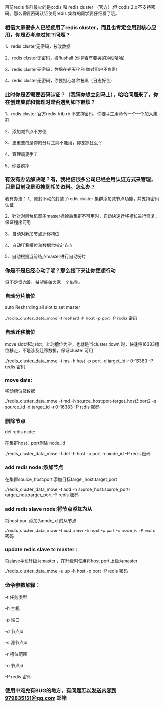 目前redis 集群最火的是codis 和 redis cluster （官方）,但 codis 2.x 不支持密码。那么需要密码认证使用redis 集群的同学要仔细看了哦。
 
### 相信大家很多人已经使用了redis cluster，而且也肯定会用到核心应用，你是否考虑过如下问题？

  1、redis cluster无密码，被改数据<br />  
  2、redis cluster无密码，被flushall (你是否有要哭的冲动哈哈)<br />  
  3、redis cluster无密码，数据在光天化日(你对用户不负责)<br />  
  4、redis cluster无密码，你要担心各种被黑（日志好苦）<br />  
### 此时你是否需要密码认证？（我猜你想立刻马上），哈哈问题来了，你在创建集群和管理时是否遇到如下麻烦？<br />  
  1、redis cluster 官方redis-trib.rb 不支持密码，你要手工用命令一个一个加入集群<br />  
  2、添加减节点不方便<br />  
  3、更重要的是你的分片工具不能用，你要抓狂么？<br />  
  4、管理需要手工<br />  
  5、你要疯掉<br />  
### 有没有办法解决呢？有，我相信很多公司已经会用认证方式来管理，只是目前我是没搜到相关资料。怎么办？<br />  
我有办法：
  1、原封不动的封装了redis cluster 集群添加减节点功能，并支持密码认证<br />  
  2、针对对同台机器多master挂掉后集群不可用时，自动快速迁移槽位进行修复，保证程序可用<br />  
  3、自动对新加节点迁移槽位<br />  
  4、自动迁移槽位和数据给指定节点<br />  
  5、自动根据当前结点master进行自动分片<br />  

### 你是不是已经心动了呢？那么接下来让你更想行动<br />  



但不是很完善，希望能给大家一个借鉴。<br />  


### 自动分片槽位<br />  
  auto Resharding all slot to set master : <br />  
  ./redis_cluster_data_move -t reshard -h host -p port -P redis 密码<br />  

### 自动迁移槽位<br />  
  move slot:移动slot，此时槽位为空，也就是当cluster down 时，快速将16383槽位移走，不是涉及迁移数据，保证cluster 可用<br />  
  ./redis_cluster_data_move -t ms -h host -p port -d target_id-r 0-16383 -P redis 密码<br />  

### move data: <br />  
  移动槽位及数据<br />  

  ./redis_cluster_data_move -t md -h source_host:port-target_host2:port2 -s source_id -d target_id -r 0-16383 -P redis 密码<br />  

### 删除节点<br />  
  del redis node: <br />  
在集群host：port删除 node_id <br />  

  ./redis_cluster_data_move -t del -h host -p port -n node_id  -P redis 密码<br />  

### add redis node:添加节点<br />  

在集群source_host:port 添加目标target_host:target_port<br />  

  ./redis_cluster_data_move -t add -h source_host:source_port-target_host:target_port  -P redis 密码<br />  

### add redis slave node:将节点添加为从<br />  

将host:port 添加为node_id 的从节点<br />  

  ./redis_cluster_data_move -t add_slave -h host -p port -n node_id -P redis 密码<br />  

### update redis slave to master :<br />  

将slave手动升级为master ，在升级时使用将host port 上级为master <br />  

  ./redis_cluster_data_move -u up -h host -p port  -P redis 密码<br />  


### 命令参数解释：<br />  

  -t      任务类型<br />  
  -h      主机<br />  
  -p      端口<br />  
  -d      节点id<br />  
  -s      源节点id<br />  
  -r      槽位范围<br />  
  -n      节点id<br />  
  -P      redis 密码<br />  


### 使用中难免有BUG的地方，有问题可以发送内容到979835161@qq.com 邮箱

